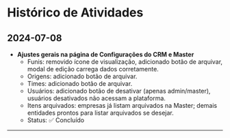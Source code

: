 # Histórico de Atividades

## 2024-07-08

- **Ajustes gerais na página de Configurações do CRM e Master**
  - Funis: removido ícone de visualização, adicionado botão de arquivar, modal de edição carrega dados corretamente.
  - Origens: adicionado botão de arquivar.
  - Times: adicionado botão de arquivar.
  - Usuários: adicionado botão de desativar (apenas admin/master), usuários desativados não acessam a plataforma.
  - Itens arquivados: empresas já listam arquivados na Master; demais entidades prontos para listar arquivados se desejar.
  - Status: ✅ Concluído

--- 
